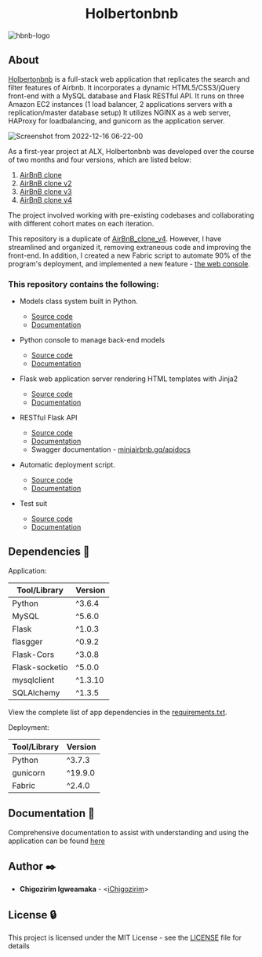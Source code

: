 <h1 align="center">Holbertonbnb</h1>

![hbnb-logo](https://user-images.githubusercontent.com/88312276/196296347-78436f29-0f78-436c-8d93-3c1274eea30e.png)

## About

[Holbertonbnb](https://www.miniairbnb.gq) is a full-stack web application that replicates the search and filter features of Airbnb. It incorporates a dynamic HTML5/CSS3/jQuery front-end with a MySQL database and Flask RESTful API.
It runs on three Amazon EC2 instances (1 load balancer, 2 applications servers with a replication/master database setup) It utilizes NGINX as a web server, 
HAProxy for loadbalancing, and gunicorn as the application server.

![Screenshot from 2022-12-16 06-22-00](https://user-images.githubusercontent.com/88312276/208028429-bff90aba-67cf-4822-96d4-f35b25aaabea.png)


As a first-year project at ALX, Holbertonbnb was developed over the course of two months and four versions, which are listed below:
1. [AirBnB clone](https://github.com/iChigozirim/AirBnB_clone)
2. [AirBnB clone v2](https://github.com/iChigozirim/AirBnB_clone_v2)
3. [AirBnB clone v3](https://github.com/dnjoe96/AirBnB_clone_v3)
4. [AirBnB clone v4](https://github.com/iChigozirim/AirBnB_clone_v4) 

The project involved working with pre-existing codebases and collaborating with different cohort mates on each iteration.

This repository is a duplicate of [AirBnB_clone_v4](https://github.com/iChigozirim/AirBnB_clone_v4). However, I have streamlined and organized it, removing extraneous code and improving the front-end. In addition, I created a new Fabric script to automate 90% of the program's deployment, and implemented a new feature - [the web console](https://www.miniairbnb.gq/#console).


### This repository contains the following:

- Models class system built in Python.

  - [Source code](./models)
  - [Documentation](./documentation/MODELS.md)

- Python console to manage back-end models

  - [Source code](./console.py)
  - [Documentation](./documentation/CONSOLE.md)

- Flask web application server rendering HTML templates with Jinja2

  - [Source code](./web_flask)
  - [Documentation](./documentation/WEB_FLASK.md)

- RESTful Flask API

  - [Source code](./api)
  - [Documentation](./documentation/API.md)
  - Swagger documentation - [miniairbnb.gq/apidocs](https://miniairbnb.gq/apidocs)

- Automatic deployment script.
  - [Source code](./fabfile.py)
  - [Documentation](./documentation/DEPLOYMENT.md)

- Test suit

  - [Source code](./tests)
  - [Documentation](./documentation/TESTS.md)

## Dependencies :couple:

Application:

| Tool/Library  | Version |
| ------------  | ------- |
| Python        | ^3.6.4  |
| MySQL         | ^5.6.0  |
| Flask         | ^1.0.3  |
| flasgger      | ^0.9.2  |
| Flask-Cors    | ^3.0.8  |
| Flask-socketio| ^5.0.0  |
| mysqlclient   | ^1.3.10 |
| SQLAlchemy    | ^1.3.5  |

View the complete list of app dependencies in the [requirements.txt](./requirements.txt).

Deployment:

| Tool/Library | Version |
| ------------ | ------- |
| Python       | ^3.7.3  |
| gunicorn     | ^19.9.0 |
| Fabric       | ^2.4.0  |

## Documentation :book:

Comprehensive documentation to assist with understanding and using the application can be found [here](./documentation)

## Author :black_nib:

- **Chigozirim Igweamaka** - <[iChigozirim](https://github.com/iChigozirim)>

## License :lock:

This project is licensed under the MIT License - see the [LICENSE](./LICENSE) file for details
